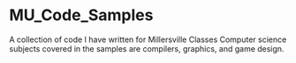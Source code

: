 # MU_Code_Samples

A collection of code I have written for Millersville Classes
Computer science subjects covered in the samples are compilers, graphics, and game design.
